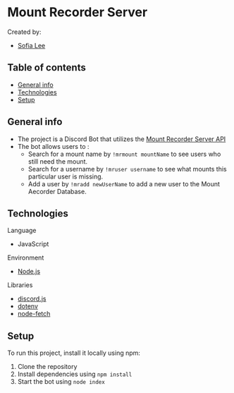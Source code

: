 # Mount Recorder Server

Created by:

- [Sofia Lee](https://www.linkedin.com/in/sofia-lee-58b75114b/)

## Table of contents

- [General info](#general-info)
- [Technologies](#technologies)
- [Setup](#setup)

## General info

- The project is a Discord Bot that utilizes the [Mount Recorder Server API](https://github.com/sofia819/mount_recorder_server)
- The bot allows users to :
  - Search for a mount name by `!mrmount mountName` to see users who still need the mount.
  - Search for a username by `!mruser username` to see what mounts this particular user is missing.
  - Add a user by `!mradd newUserName` to add a new user to the Mount Aecorder Database.

## Technologies

Language

- JavaScript

Environment

- [Node.js](https://nodejs.org/en/)

Libraries

- [discord.js](https://discord.js.org/#/)
- [dotenv](https://github.com/motdotla/dotenv)
- [node-fetch](https://github.com/node-fetch/node-fetch)

## Setup

To run this project, install it locally using npm:

1. Clone the repository
2. Install dependencies using `npm install`
3. Start the bot using `node index`
